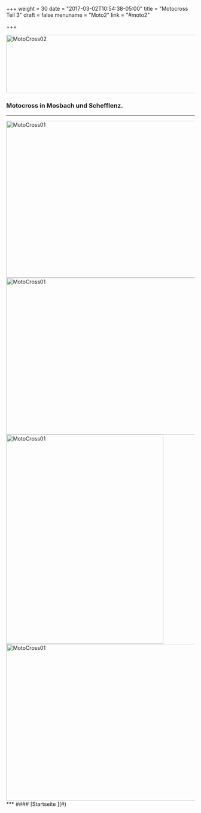 +++
weight = 30
date = "2017-03-02T10:54:38-05:00"
title = "Motocross Teil 3"
draft = false
menuname = "Moto2"
link = "#moto2"

+++

<img src="/images/MotoCross/MotoCross02_teaser1.jpg" width="560" height="156" alt="MotoCross02">  

### Motocross in Mosbach und Schefflenz. 
---  
<img src="/images/MotoCross/MotoCross01.jpg" width="560" height="420" alt="MotoCross01">  
<img src="/images/MotoCross/MotoCross02.jpg" width="560" height="420" alt="MotoCross01">  
<img src="/images/MotoCross/MotoCross03.jpg" width="420" height="560" alt="MotoCross01">  
<img src="/images/MotoCross/MotoCross04.jpg" width="560" height="420" alt="MotoCross01">  
***
#### [Startseite ](#) <i class="fa fa-arrow-up" aria-hidden="true"></i>
